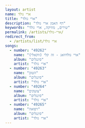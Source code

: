 ```yaml
---
layout: artist
name: ארי גולד
title: "ארי גולד"
description: "דף האמן ארי גולד"
keywords: "שירים, מוזיקה, ארי גולד"
permalink: /artists/ארי-גולד/
redirect_from:
  - /artists/list/ארי גולד
songs:
  - number: "49262"
    name: "ארי גולדוואג - זה קלי (ווקאלי)"
    album: "סינגלים"
    artist: "ארי גולד"
  - number: "49263"
    name: "הטוב"
    album: "סינגלים"
    artist: "ארי גולד"
  - number: "49264"
    name: "צועקים"
    album: "סינגלים"
    artist: "ארי גולד"
  - number: "49265"
    name: "רפואה"
    album: "סינגלים"
    artist: "ארי גולד"
---
```

